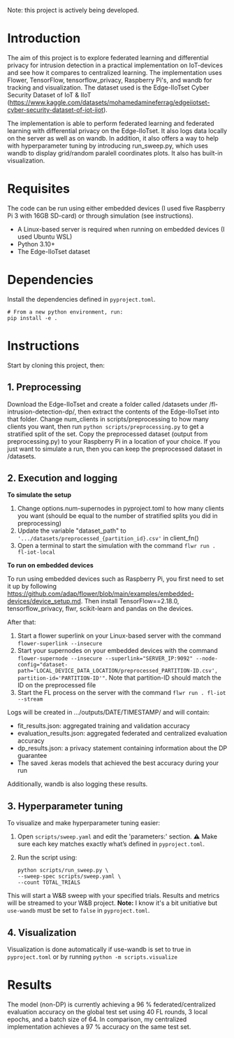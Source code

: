 Note: this project is actively being developed.

# Introduction
The aim of this project is to explore federated learning and differential privacy for intrusion detection in a practical implementation on IoT-devices and see how it compares to centralized learning. The implementation uses Flower, TensorFlow, tensorflow_privacy, Raspberry Pi's, and wandb for tracking and visualization. The dataset used is the Edge-IIoTset Cyber Security Dataset of IoT & IIoT (https://www.kaggle.com/datasets/mohamedamineferrag/edgeiiotset-cyber-security-dataset-of-iot-iiot).

The implementation is able to perform federated learning and federated learning with differential privacy on the Edge-IIoTset. It also logs data locally on the server as well as on wandb. In addition, it also offers a way to help with hyperparameter tuning by introducing run_sweep.py, which uses wandb to display grid/random paralell coordinates plots. It also has built-in visualization.

# Requisites
The code can be run using either embedded devices (I used five Raspberry Pi 3 with 16GB SD-card) or through simulation (see instructions).

* A Linux-based server is required when running on embedded devices (I used Ubuntu WSL)
* Python 3.10+
* The Edge-IIoTset dataset

# Dependencies
Install the dependencies defined in `pyproject.toml`.

```
# From a new python environment, run:
pip install -e .
```

# Instructions

Start by cloning this project, then:

## 1. Preprocessing
Download the Edge-IIoTset and create a folder called /datasets under /fl-intrusion-detection-dp/, then extract the contents of the Edge-IIoTset into that folder. Change num_clients in scripts/preprocessing to how many clients you want, then run `python scripts/preprocessing.py` to get a stratified split of the set. Copy the preprocessed dataset (output from preprocessing.py) to your Raspberry Pi in a location of your choice. If you just want to simulate a run, then you can keep the preprocessed dataset in /datasets.

## 2. Execution and logging
**To simulate the setup**

1. Change options.num-supernodes in pyproject.toml to how many clients you want (should be equal to the number of stratified splits you did in preprocessing)
2. Update the variable "dataset_path" to `'.../datasets/preprocessed_{partition_id}.csv'` in client_fn()
3. Open a terminal to start the simulation with the command `flwr run . fl-iot-local`

**To run on embedded devices**

To run using embedded devices such as Raspberry Pi, you first need to set it up by following https://github.com/adap/flower/blob/main/examples/embedded-devices/device_setup.md. Then install TensorFlow==2.18.0, tensorflow_privacy, flwr, scikit-learn and pandas on the devices.

After that:

1. Start a flower superlink on your Linux-based server with the command `flower-superlink --insecure`
3. Start your supernodes on your embedded devices with the command `flower-supernode --insecure --superlink="SERVER_IP:9092" --node-config="dataset-path='LOCAL_DEVICE_DATA_LOCATION/preprocessed_PARTITION-ID.csv', partition-id='PARTITION-ID'"`. Note that partition-ID should match the ID on the preprocessed file
4. Start the FL process on the server with the command `flwr run . fl-iot --stream`

Logs will be created in .../outputs/DATE/TIMESTAMP/ and will contain:

* fit_results.json: aggregated training and validation accuracy
* evaluation_results.json: aggregated federated and centralized evaluation accuracy
* dp_results.json: a privacy statement containing information about the DP guarantee
* The saved .keras models that achieved the best accuracy during your run

Additionally, wandb is also logging these results.

## 3. Hyperparameter tuning
To visualize and make hyperparameter tuning easier:

1. Open `scripts/sweep.yaml` and edit the 'parameters:' section. **⚠️** Make sure each key matches exactly what’s defined in `pyproject.toml`.
2. Run the script using:

    ```
    python scripts/run_sweep.py \
    --sweep-spec scripts/sweep.yaml \
    --count TOTAL_TRIALS
    ```

This will start a W&B sweep with your specified trials. Results and metrics will be streamed to your W&B project. **Note:** I know it's a bit unitiative but `use-wandb` must be set to `false` in `pyproject.toml`.

## 4. Visualization
Visualization is done automatically if use-wandb is set to true in `pyproject.toml` or by running `python -m scripts.visualize`

# Results
The model (non-DP) is currently achieving a 96 % federated/centralized evaluation accuracy on the global test set using 40 FL rounds, 3 local epochs, and a batch size of 64. In comparison, my centralized implementation achieves a 97 % accuracy on the same test set.
